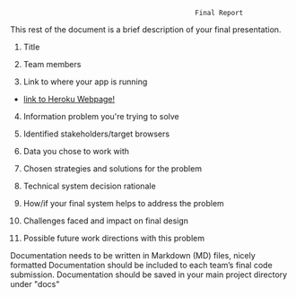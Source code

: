                                                   Final Report

This rest of the document is a brief description of your final presentation.

1. Title

2. Team members

3. Link to where your app is running

- [link to Heroku Webpage!](https://pg-service.herokuapp.com/)

4. Information problem you're trying to solve

5. Identified stakeholders/target browsers

6. Data you chose to work with

7. Chosen strategies and solutions for the problem

8. Technical system decision rationale

9. How/if your final system helps to address the problem

10. Challenges faced and impact on final design

11. Possible future work directions with this problem

Documentation needs to be written in Markdown (MD) files, nicely formatted
Documentation should be included to each team’s final code submission.
Documentation should be saved in your main project directory under "docs"
